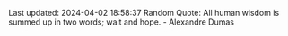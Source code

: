 Last updated: 2024-04-02 18:58:37
Random Quote: All human wisdom is summed up in two words; wait and hope. - Alexandre Dumas